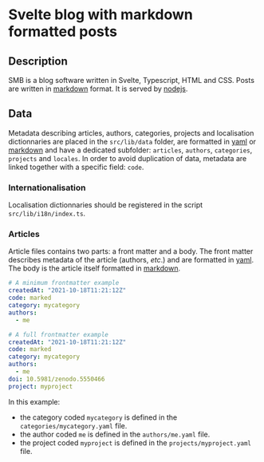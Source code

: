 # Svelte blog with markdown formatted posts

## Description

SMB is a blog software written in Svelte, Typescript, HTML and CSS. Posts are written in [markdown] format. It is served by [nodejs].

## Data

Metadata describing articles, authors, categories, projects and localisation dictionnaries are placed in the `src/lib/data` folder, are formatted in [yaml] or [markdown] and have a dedicated subfolder: `articles`, `authors`, `categories`, `projects` and `locales`. In order to avoid duplication of data, metadata are linked together with a specific field: `code`.

### Internationalisation

Localisation dictionnaries should be registered in the script `src/lib/i18n/index.ts`.

### Articles

Article files contains two parts: a front matter and a body. The front matter describes metadata of the article (authors, _etc_.) and are formatted in [yaml]. The body is the article itself formatted in [markdown].

```yaml
# A minimum frontmatter example
createdAt: "2021-10-18T11:21:12Z"
code: marked
category: mycategory
authors:
  - me
```

```yaml
# A full frontmatter example
createdAt: "2021-10-18T11:21:12Z"
code: marked
category: mycategory
authors:
  - me
doi: 10.5981/zenodo.5550466
project: myproject
```

In this example:

- the category coded `mycategory` is defined in the `categories/mycategory.yaml` file.
- the author coded `me` is defined in the `authors/me.yaml` file.
- the project coded `myproject` is defined in the `projects/myproject.yaml` file.

[yaml]: https://yaml.org
[markdown]: https://daringfireball.net/projects/markdown/syntax
[nodejs]: https://nodejs.org
